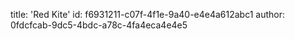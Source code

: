 title: 'Red Kite'
id: f6931211-c07f-4f1e-9a40-e4e4a612abc1
author: 0fdcfcab-9dc5-4bdc-a78c-4fa4eca4e4e5
